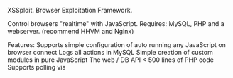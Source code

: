 XSSploit. Browser Exploitation Framework.

Control browsers "realtime" with JavaScript.  Requires: MySQL, PHP and a webserver. (recommend HHVM and Nginx)

Features:
  Supports simple configuration of auto running any JavaScript on browser connect
  Logs all actions in MySQL
  Simple creation of custom modules in pure JavaScript
  The web / DB API < 500 lines of PHP code
  Supports polling via <script> tags
  Supports polling via XMLHttpRequest
  Supports obfuscated JavaScript via javascript-packer

Documentation:
  https://github.com/foneyop/xssploit/wiki

External Libraries: 
  http://joliclic.free.fr/php/javascript-packer/en/

Development:
  Chrome module for searching for XSS vulnerabilities
  Chrome module includes MySQL support for logging 

Do What Thou Willt.
